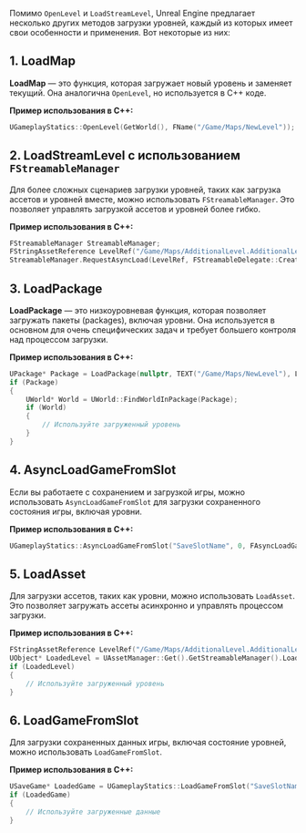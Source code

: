 Помимо `OpenLevel` и `LoadStreamLevel`, Unreal Engine предлагает несколько других методов загрузки уровней, каждый из которых имеет свои особенности и применения. Вот некоторые из них:

## 1. LoadMap

**LoadMap** — это функция, которая загружает новый уровень и заменяет текущий. Она аналогична `OpenLevel`, но используется в C++ коде.

**Пример использования в C++:**
```cpp
UGameplayStatics::OpenLevel(GetWorld(), FName("/Game/Maps/NewLevel"));
```

## 2. LoadStreamLevel с использованием `FStreamableManager`

Для более сложных сценариев загрузки уровней, таких как загрузка ассетов и уровней вместе, можно использовать `FStreamableManager`. Это позволяет управлять загрузкой ассетов и уровней более гибко.

**Пример использования в C++:**
```cpp
FStreamableManager StreamableManager;
FStringAssetReference LevelRef("/Game/Maps/AdditionalLevel.AdditionalLevel");
StreamableManager.RequestAsyncLoad(LevelRef, FStreamableDelegate::CreateUObject(this, &YourClass::OnLevelLoaded));
```

## 3. LoadPackage

**LoadPackage** — это низкоуровневая функция, которая позволяет загружать пакеты (packages), включая уровни. Она используется в основном для очень специфических задач и требует большего контроля над процессом загрузки.

**Пример использования в C++:**
```cpp
UPackage* Package = LoadPackage(nullptr, TEXT("/Game/Maps/NewLevel"), LOAD_None);
if (Package)
{
    UWorld* World = UWorld::FindWorldInPackage(Package);
    if (World)
    {
        // Используйте загруженный уровень
    }
}
```

## 4. AsyncLoadGameFromSlot

Если вы работаете с сохранением и загрузкой игры, можно использовать `AsyncLoadGameFromSlot` для загрузки сохраненного состояния игры, включая уровни.

**Пример использования в C++:**
```cpp
UGameplayStatics::AsyncLoadGameFromSlot("SaveSlotName", 0, FAsyncLoadGameFromSlotDelegate::CreateUObject(this, &YourClass::OnGameLoaded));
```

## 5. LoadAsset

Для загрузки ассетов, таких как уровни, можно использовать `LoadAsset`. Это позволяет загружать ассеты асинхронно и управлять процессом загрузки.

**Пример использования в C++:**
```cpp
FStringAssetReference LevelRef("/Game/Maps/AdditionalLevel.AdditionalLevel");
UObject* LoadedLevel = UAssetManager::Get().GetStreamableManager().LoadSynchronous(LevelRef);
if (LoadedLevel)
{
    // Используйте загруженный уровень
}
```

## 6. LoadGameFromSlot

Для загрузки сохраненных данных игры, включая состояние уровней, можно использовать `LoadGameFromSlot`.

**Пример использования в C++:**
```cpp
USaveGame* LoadedGame = UGameplayStatics::LoadGameFromSlot("SaveSlotName", 0);
if (LoadedGame)
{
    // Используйте загруженные данные
}
```